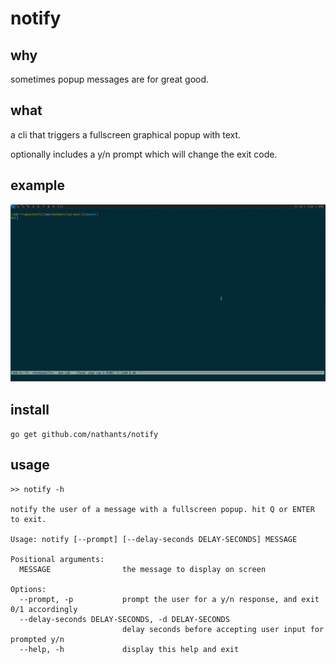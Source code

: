 # notify

## why

sometimes popup messages are for great good.

## what

a cli that triggers a fullscreen graphical popup with text.

optionally includes a y/n prompt which will change the exit code.

## example

![](./example.gif)

## install

`go get github.com/nathants/notify`

## usage

```
>> notify -h

notify the user of a message with a fullscreen popup. hit Q or ENTER to exit.

Usage: notify [--prompt] [--delay-seconds DELAY-SECONDS] MESSAGE

Positional arguments:
  MESSAGE                the message to display on screen

Options:
  --prompt, -p           prompt the user for a y/n response, and exit 0/1 accordingly
  --delay-seconds DELAY-SECONDS, -d DELAY-SECONDS
                         delay seconds before accepting user input for prompted y/n
  --help, -h             display this help and exit
```
